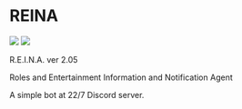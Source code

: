 # REINA
![](https://img.shields.io/badge/version-2.03-informational)
![](https://img.shields.io/github/license/Skk-nsmt/REINA)

R.E.I.N.A. ver 2.05

Roles and Entertainment Information and Notification Agent

A simple bot at 22/7 Discord server. 